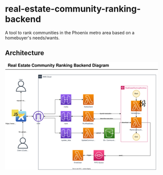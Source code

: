 # real-estate-community-ranking-backend

A tool to rank communities in the Phoenix metro area based on a homebuyer's needs/wants.

## Architecture

![Real Estate Community Ranking Diagram](architecture/real-estate-community-ranking.svg)
